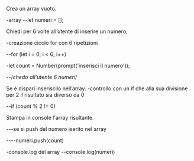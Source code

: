 
Crea un array vuoto.

-array
--let numeri = [];


Chiedi per 6 volte all’utente di inserire un numero,

-creazione cicolo for con 6 ripetizioni
 
--for (let i = 0; i < 6; i++) 

-let count = Number(prompt('inserisci il numero'));

--/*chedo all'utente 6 numeri*/


Se è dispari inseriscilo nell’array.
-controllo con un if che alla sua divisione per 2 il risultato sia diverso da 0
    
--if (count % 2 != 0) 


Stampa in console l'array risultante.

---se si push del numero iserito nel array

----numeri.push(count)

-console.log  del array
--console.log(numeri)
    
